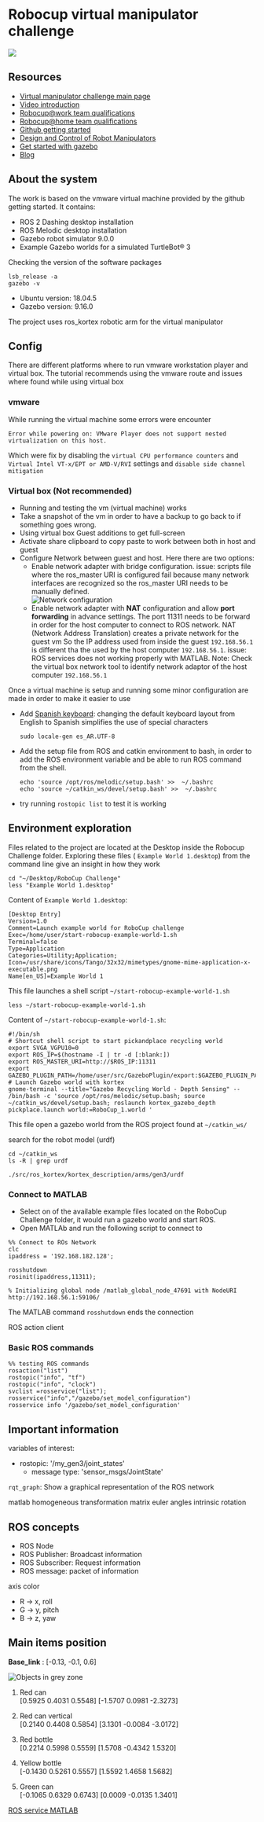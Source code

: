 
# Robocup virtual manipulator challenge 
![](images/hero.png)
## Resources 
*	[Virtual manipulator challenge main page](https://2021.robocup.org/robot-manipulation) 
* [Video introduction](https://youtu.be/h-IVj2tajQQ?t=1561)
* [Robocup@work team qualifications](https://atwork.robocup.org/2021/03/12/robocup-2021-worldwide-call-for-participation/) 
* [Robocup@home team qualifications](https://athome.robocup.org/2021-cfp-all/)
* [Github getting started](https://github.com/mathworks-robotics/templates-robocup-robot-manipulation-challenge)
*	[Design and Control of Robot Manipulators ](https://www.facebook.com/notes/matlab-and-simulink-robotics-arena/design-and-control-of-robot-manipulators-technical-resources/3351011848336733/) 
* [Get started with gazebo](https://www.mathworks.com/help/ros/ug/get-started-with-gazebo-and-a-simulated-turtlebot.html)
* [Blog](https://jsduenass.github.io/posts/matlab/)

## About the system
The work is based on the vmware virtual machine provided by the github getting started. It contains: 
* ROS 2 Dashing desktop installation
* ROS Melodic desktop installation
* Gazebo robot simulator 9.0.0
* Example Gazebo worlds for a simulated TurtleBot® 3

Checking the version of the software packages
```
lsb_release -a
gazebo -v
```

* Ubuntu version: 18.04.5
* Gazebo version: 9.16.0

The project uses ros_kortex  robotic arm for the virtual manipulator  


## Config
There are different platforms where to run vmware workstation player and virtual box. The tutorial recommends using the vmware route and issues where found while using virtual box

### vmware 
While running the virtual machine some errors were encounter  
```
Error while powering on: VMware Player does not support nested virtualization on this host.
```
Which were fix by disabling the ```virtual CPU performance counters``` and ```Virtual Intel VT-x/EPT or AMD-V/RVI``` settings 
and ```disable side channel mitigation```

### Virtual box (Not recommended)
* Running and testing the vm (virtual machine) works
* Take a snapshot of the vm in order to have a backup to go back to if something goes wrong.  
* Using virtual box Guest additions to get full-screen 
* Activate share clipboard to copy paste to work between both in host and guest
* Configure Network between guest and host. Here there are two options:
  * Enable network adapter with bridge configuration. issue: scripts file where the ros_master URI is configured fail because many network interfaces are recognized so the ros_master URI needs to be manually defined.  
  ![Network configuration](images/network-config.png)
  * Enable network adapter with __NAT__ configuration and allow __port forwarding__ in advance settings. The port 11311 needs to be forward in order for the host computer to connect to ROS network.  NAT (Network Address Translation) creates a private network for the guest vm So the IP address used from inside the guest ```192.168.56.1``` is different tha the used by the host computer ```192.168.56.1```. issue: ROS services does not working properly with MATLAB. Note: Check the virtual box network tool to identify network adaptor of the host computer ```192.168.56.1```


Once a virtual machine is setup and running some minor configuration are made in order to make it easier to use

* Add [Spanish keyboard](https://askubuntu.com/questions/1014585/how-to-add-a-latin-american-keyboard-in-17-10): changing the default keyboard layout from English to Spanish  simplifies the use of special characters

  ```
  sudo locale-gen es_AR.UTF-8
  ```

* Add the setup file from ROS and catkin environment to bash, in order to add the ROS environment variable and be able to run ROS command from the shell. 
  ```
  echo 'source /opt/ros/melodic/setup.bash' >>  ~/.bashrc
  echo 'source ~/catkin_ws/devel/setup.bash' >>  ~/.bashrc
  ```
* try running ```rostopic list``` to test it is working 


## Environment exploration
Files related to the project are located at the Desktop inside the Robocup Challenge folder. Exploring these files ( ```Example World 1.desktop```) from the command line give an insight in how they work
```
cd "~/Desktop/RoboCup Challenge"
less "Example World 1.desktop"
```

Content of  ```Example World 1.desktop```: 
```
[Desktop Entry]
Version=1.0
Comment=Launch example world for RoboCup challenge
Exec=/home/user/start-robocup-example-world-1.sh
Terminal=false
Type=Application
Categories=Utility;Application;
Icon=/usr/share/icons/Tango/32x32/mimetypes/gnome-mime-application-x-executable.png
Name[en_US]=Example World 1
```

This file launches a  shell script ```~/start-robocup-example-world-1.sh```

```
less ~/start-robocup-example-world-1.sh
```

Content of ```~/start-robocup-example-world-1.sh```:
```
#!/bin/sh
# Shortcut shell script to start pickandplace recycling world
export SVGA_VGPU10=0
export ROS_IP=$(hostname -I | tr -d [:blank:])
export ROS_MASTER_URI=http://$ROS_IP:11311
export GAZEBO_PLUGIN_PATH=/home/user/src/GazeboPlugin/export:$GAZEBO_PLUGIN_PATH
# Launch Gazebo world with kortex
gnome-terminal --title="Gazebo Recycling World - Depth Sensing" -- /bin/bash -c 'source /opt/ros/melodic/setup.bash; source ~/catkin_ws/devel/setup.bash; roslaunch kortex_gazebo_depth pickplace.launch world:=RoboCup_1.world '
```

This file open a gazebo world from the ROS project found at  ```~/catkin_ws/```


search for the robot model (urdf) 
```
cd ~/catkin_ws
ls -R | grep urdf
```

```./src/ros_kortex/kortex_description/arms/gen3/urdf```

### Connect to MATLAB 
* Select on of the available example files located on the RoboCup Challenge folder, it would run a gazebo world and start ROS.
* Open MATLAb and run the following script to connect to 

```{matlab}
%% Connect to ROs Network
clc
ipaddress = '192.168.182.128';

rosshutdown
rosinit(ipaddress,11311);

% Initializing global node /matlab_global_node_47691 with NodeURI http://192.168.56.1:59106/
```
The MATLAB command ```rosshutdown``` ends the connection
 
ROS action client 

### Basic ROS commands 
```
%% testing ROS commands 
rosaction("list")
rostopic("info", "tf")
rostopic("info", "clock")
svclist =rosservice("list");
rosservice("info","/gazebo/set_model_configuration")
rosservice info '/gazebo/set_model_configuration'
```
## Important information 
variables of interest:
* rostopic: '/my_gen3/joint_states'
  * message type: 'sensor_msgs/JointState'


```rqt_graph```: Show a graphical representation of the ROS network


matlab homogeneous transformation matrix
euler angles 
intrinsic rotation

## ROS concepts

* ROS Node
* ROS Publisher: Broadcast information
* ROS Subscriber: Request information
* ROS message: packet of information

axis color 
* R -> x, roll
* G -> y, pitch 
* B -> z, yaw

## Main items position

__Base_link__ : [-0.13, -0.1, 0.6]

![Objects in grey zone](images/fixed_objects.png)

1. Red can <br/>
    [0.5925 0.4031 0.5548] [-1.5707 0.0981 -2.3273] 

2. Red can vertical <br/>
    [0.2140 0.4408 0.5854] [3.1301 -0.0084 -3.0172] 

3. Red bottle <br/>
    [0.2214 0.5998 0.5559] [1.5708 -0.4342 1.5320]

4. Yellow bottle <br/>
    [-0.1430 0.5261 0.5557] [1.5592 1.4658 1.5682]

5. Green can <br/>
    [-0.1065 0.6329 0.6743] [0.0009 -0.0135 1.3401]



[ROS service MATLAB](https://www.mathworks.com/help/ros/ref/rosservice.html)




